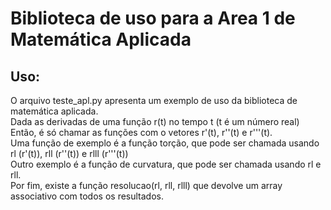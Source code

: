 # Biblioteca de uso para a Area 1 de Matemática Aplicada

## Uso:
O arquivo teste_apl.py apresenta um exemplo de uso da biblioteca de matemática aplicada. <br />
Dada as derivadas de uma função r(t) no tempo t (t é um número real) <br />
Então, é só chamar as funções com o vetores r'(t), r''(t) e r'''(t).<br />
Uma função de exemplo é a função torção, que pode ser chamada usando rl (r'(t)), rll (r''(t)) e rlll (r'''(t)) <br />
Outro exemplo é a função de curvatura, que pode ser chamada usando rl e rll.<br />
Por fim, existe a função resolucao(rl, rll, rlll) que devolve um array associativo com todos os resultados.<br />
